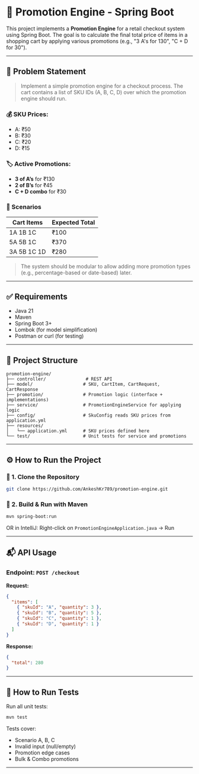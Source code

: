 # 👒 Promotion Engine - Spring Boot

This project implements a **Promotion Engine** for a retail checkout system using Spring Boot. The goal is to calculate the final total price of items in a shopping cart by applying various promotions (e.g., "3 A's for 130", "C + D for 30").

---

## 🧩 Problem Statement

> Implement a simple promotion engine for a checkout process.
> The cart contains a list of SKU IDs (A, B, C, D) over which the promotion engine should run.

### 💰 SKU Prices:

* A: ₹50
* B: ₹30
* C: ₹20
* D: ₹15

### 🏷️ Active Promotions:

* **3 of A’s** for ₹130
* **2 of B’s** for ₹45
* **C + D combo** for ₹30

### 🔀 Scenarios

| Cart Items  | Expected Total |
| ----------- | -------------- |
| 1A 1B 1C    | ₹100           |
| 5A 5B 1C    | ₹370           |
| 3A 5B 1C 1D | ₹280           |

> The system should be modular to allow adding more promotion types (e.g., percentage-based or date-based) later.

---

## ✅ Requirements

* Java 21
* Maven
* Spring Boot 3+
* Lombok (for model simplification)
* Postman or curl (for testing)

---

## 📂 Project Structure

```
promotion-engine/
├── controller/               # REST API
├── model/                   # SKU, CartItem, CartRequest, CartResponse
├── promotion/               # Promotion logic (interface + implementations)
├── service/                 # PromotionEngineService for applying logic
├── config/                  # SkuConfig reads SKU prices from application.yml
├── resources/
│   └── application.yml      # SKU prices defined here
└── test/                    # Unit tests for service and promotions
```

---

## ⚙️ How to Run the Project

### 🔧 1. Clone the Repository

```bash
git clone https://github.com/AnkeshKr789/promotion-engine.git
```

### 🔧 2. Build & Run with Maven

```bash
mvn spring-boot:run
```

OR in IntelliJ:
Right-click on `PromotionEngineApplication.java` → Run

---

## 📬 API Usage

### Endpoint: `POST /checkout`

**Request:**

```json
{
  "items": [
    { "skuId": "A", "quantity": 3 },
    { "skuId": "B", "quantity": 5 },
    { "skuId": "C", "quantity": 1 },
    { "skuId": "D", "quantity": 1 }
  ]
}
```

**Response:**

```json
{
  "total": 280
}
```

---

## 🧪 How to Run Tests

Run all unit tests:

```bash
mvn test
```

Tests cover:

* Scenario A, B, C
* Invalid input (null/empty)
* Promotion edge cases
* Bulk & Combo promotions

---
